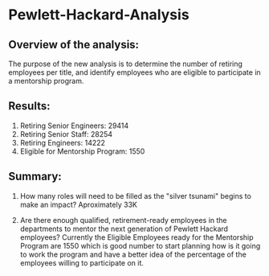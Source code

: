 # Pewlett-Hackard-Analysis

## Overview of the analysis:

The purpose of the new analysis is to determine the number of retiring employees per title, and identify employees who are eligible to participate in a  mentorship program.

## Results:

1. Retiring Senior Engineers: 29414
2. Retiring Senior Staff: 28254
3. Retiring Engineers: 14222
4. Eligible for Mentorship Program: 1550

## Summary:

1. How many roles will need to be filled as the "silver tsunami" begins to make an impact?
Aproximately 33K

2. Are there enough qualified, retirement-ready employees in the departments to mentor the next generation of Pewlett Hackard employees?
Currently the Eligible Employees ready for the Mentorship Program are 1550 which is good number to start planning how is it going to work the program and have a better idea of the percentage of the employees willing to participate on it. 
